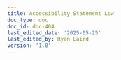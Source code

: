 ```yaml
---
title: Accessibility Statement Lsw
doc_type: doc
doc_id: doc-404
last_edited_date: '2025-05-25'
last_edited_by: Ryan Laird
version: '1.0'
---
```



